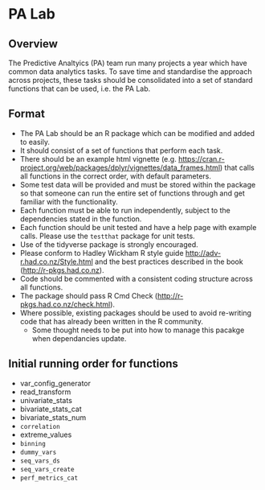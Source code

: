 # PA Lab

## Overview
The Predictive Analtyics (PA) team run many projects a year which have common data analytics tasks. To save time and standardise the approach across projects, these tasks should be consolidated into a set of standard functions that can be used, i.e. the PA Lab.

## Format
* The PA Lab should be an R package which can be modified and added to easily.
* It should consist of a set of functions that perform each task.
* There should be an example html vignette (e.g. https://cran.r-project.org/web/packages/dplyr/vignettes/data_frames.html) that calls all functions in the correct order, with default parameters.
* Some test data will be provided and must be stored within the package so that someone can run the entire set of functions through and get familiar with the functionality.
* Each function must be able to run independently, subject to the dependencies stated in the function.
* Each function should be unit tested and have a help page with example calls. Please use the `testthat` package for unit tests.
* Use of the tidyverse package is strongly encouraged.
* Please conform to Hadley Wickham R style guide http://adv-r.had.co.nz/Style.html and the best practices described in the book (http://r-pkgs.had.co.nz).
* Code should be commented with a consistent coding structure across all functions.
* The package should pass R Cmd Check (http://r-pkgs.had.co.nz/check.html).
* Where possible, existing packages should be used to avoid re-writing code that has already been written in the R community.
  * Some thought needs to be put into how to manage this pacakge when dependancies update.

## Initial running order for functions
* var_config_generator
* read_transform
* univariate_stats
* bivariate_stats_cat
* bivariate_stats_num
* `correlation`
* extreme_values
* `binning`
* `dummy_vars`
* `seq_vars_ds`
* `seq_vars_create`
* `perf_metrics_cat`
